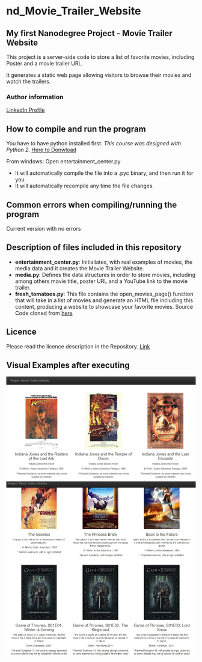 # nd_Movie_Trailer_Website

## My first Nanodegree Project -  Movie Trailer Website

This project is a server-side code to store a list of favorite movies, including Poster and a movie trailer URL. 

It generates a static web page allowing visitors to browse their movies and watch the trailers.

### Author information 
[LinkedIn Profile](https://www.linkedin.com/in/cr1st1na)

## How to compile and run the program

You have to have python installed first. _This course was designed with Python 2._
[Here to Donwload](https://www.python.org/downloads/) 

From windows: Open entertainment_center.py 
- It will automatically compile the file into a .pyc binary, and then run it for you. 
- It will automatically recompile any time the file changes.

## Common errors when compiling/running the program

Current version with no errors

## Description of files included in this repository

- **entertainment_center.py**: Initialiates, with real examples of movies, the media data and it creates the Movie Trailer Website.
- **media.py**: Defines the data structures in order to store movies, including among others movie title, poster URL and a YouTube link to the movie trailer. 
- **fresh_tomatoes.py**: This file contains the open_movies_page() function that will take in a list of movies and generate an HTML file including this content, producing a website to showcase your favorite movies. Source Code cloned from [here](https://github.com/adarsh0806/ud036_StarterCode/blob/master/fresh_tomatoes.py)

## Licence 

Please read the licence description in the Repository. [Link](https://github.com/crislae/nd_Movie_Trailer_Website/blob/master/LICENSE)

## Visual Examples after executing

![website picture1](https://github.com/crislae/nd_Movie_Trailer_Website/blob/master/pic_website.jpg "Website Picture 1")
![website picture2](https://github.com/crislae/nd_Movie_Trailer_Website/blob/master/pic_website2.jpg "Website Picture 2")
